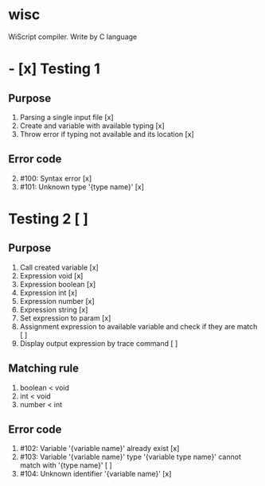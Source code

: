 # wisc
WiScript compiler. Write by C language

# - [x] Testing 1
## Purpose
1. Parsing a single input file [x]
2. Create and variable with available typing [x]
3. Throw error if typing not available and its location [x]

## Error code
2. #100: Syntax error [x]
1. #101: Unknown type '{type name}' [x]

# Testing 2 [ ]
## Purpose
1. Call created variable [x]
2. Expression void [x]
3. Expression boolean [x]
4. Expression int [x]
5. Expression number [x]
6. Expression string [x]
7. Set expression to param [x]
8. Assignment expression to available variable and check if they are match [ ]
9. Display output expression by trace command [ ]

## Matching rule
1. boolean < void
2. int < void
3. number < int

## Error code
1. #102: Variable '{variable name}' already exist [x]
2. #103: Variable '{variable name}' type '{variable type name}' cannot match with '{type name}' [ ]
3. #104: Unknown identifier '{variable name}' [x]
